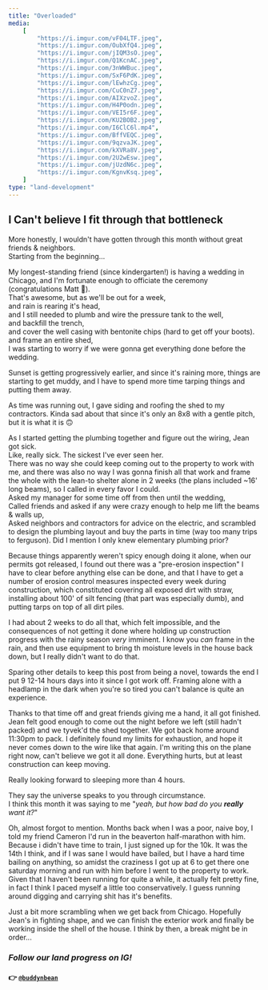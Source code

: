 ```yaml
---
title: "Overloaded"
media:
    [
        "https://i.imgur.com/vF04LTF.jpeg",
        "https://i.imgur.com/OubXfQ4.jpeg",
        "https://i.imgur.com/jIQM3sO.jpeg",
        "https://i.imgur.com/Q1KcnAC.jpeg",
        "https://i.imgur.com/3nWWBuc.jpeg",
        "https://i.imgur.com/SxF6PdK.jpeg",
        "https://i.imgur.com/lEwhzCg.jpeg",
        "https://i.imgur.com/CuC0nZ7.jpeg",
        "https://i.imgur.com/AIXzvoZ.jpeg",
        "https://i.imgur.com/H4P0odn.jpeg",
        "https://i.imgur.com/VEI5r6F.jpeg",
        "https://i.imgur.com/KU2BOB2.jpeg",
        "https://i.imgur.com/I6ClC6l.mp4",
        "https://i.imgur.com/BffVEQC.jpeg",
        "https://i.imgur.com/9qzvaJK.jpeg",
        "https://i.imgur.com/kXVRa8V.jpeg",
        "https://i.imgur.com/2U2wEsw.jpeg",
        "https://i.imgur.com/jUzdN6c.jpeg",
        "https://i.imgur.com/KgnvKsq.jpeg",
    ]
type: "land-development"
---
```


## I Can't believe I fit through that bottleneck

More honestly, I wouldn't have gotten through this month without great friends & neighbors. \
Starting from the beginning...

My longest-standing friend (since kindergarten!) is having a wedding in Chicago, and I'm fortunate enough to officiate the ceremony (congratulations Matt 🥂). \
That's awesome, but as we'll be out for a week, \
and rain is rearing it's head, \
and I still needed to plumb and wire the pressure tank to the well, \
and backfill the trench, \
and cover the well casing with bentonite chips (hard to get off your boots). \
and frame an entire shed, \
I was starting to worry if we were gonna get everything done before the wedding.

Sunset is getting progressively earlier, and since it's raining more, things are starting to get muddy, and I have to spend more time tarping things and putting them away.

As time was running out, I gave siding and roofing the shed to my contractors. Kinda sad about that since it's only an 8x8 with a gentle pitch, but it is what it is 🙃

As I started getting the plumbing together and figure out the wiring, Jean got sick. \
Like, really sick. The sickest I've ever seen her. \
There was no way she could keep coming out to the property to work with me, and there was also no way I was gonna finish all that work and frame the whole with the lean-to shelter alone in 2 weeks (the plans included ~16' long beams), so I called in every favor I could. \
Asked my manager for some time off from then until the wedding, \
Called friends and asked if any were crazy enough to help me lift the beams & walls up, \
Asked neighbors and contractors for advice on the electric, and scrambled to design the plumbing layout and buy the parts in time (way too many trips to ferguson). Did I mention I only knew elementary plumbing prior?

Because things apparently weren't spicy enough doing it alone, when our permits got released, I found out there was a "pre-erosion inspection" I have to clear before anything else can be done, and that I have to get a number of erosion control measures inspected every week during construction, which constituted covering all exposed dirt with straw, installing about 100' of silt fencing (that part was especially dumb), and putting tarps on top of all dirt piles.

I had about 2 weeks to do all that, which felt impossible, and the consequences of not getting it done where holding up construction progress with the rainy season _very_ imminent. I know you _can_ frame in the rain, and then use equipment to bring th moisture levels in the house back down, but I really didn't want to do that.

Sparing other details to keep this post from being a novel, towards the end I put 9 12-14 hours days into it since I got work off. Framing alone with a headlamp in the dark when you're so tired you can't balance is quite an experience.

Thanks to that time off and great friends giving me a hand, it all got finished. Jean felt good enough to come out the night before we left (still hadn't packed) and we tyvek'd the shed together. We got back home around 11:30pm to pack. I definitely found my limits for exhaustion, and hope it never comes down to the wire like that again. I'm writing this on the plane right now, can't believe we got it all done. Everything hurts, but at least construction can keep moving.

Really looking forward to sleeping more than 4 hours.

They say the universe speaks to you through circumstance. \
I think this month it was saying to me "_yeah, but how bad do you **really** want it?_"

Oh, almost forgot to mention. Months back when I was a poor, naive boy, I told my friend Cameron I'd run in the beaverton half-marathon with him. Because i didn't have time to train, I just signed up for the 10k. It was the 14th I think, and if I was sane I would have bailed, but I have a hard time bailing on anything, so amidst the craziness I got up at 6 to get there one saturday morning and run with him before I went to the property to work. Given that I haven't been running for quite a while, it actually felt pretty fine, in fact I think I paced myself a little too conservatively. I guess running around digging and carrying shit has it's benefits.

Just a bit more scrambling when we get back from Chicago. Hopefully Jean's in fighting shape, and we can finish the exterior work and finally be working inside the shell of the house. I think by then, a break might be in order...

### _Follow our land progress on IG!_

#### 👉 [`@buddynbean`](https://instagram.com/buddynbean)
